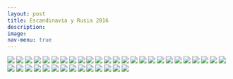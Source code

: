 ```yaml
---
layout: post
title: Escandinavia y Rusia 2016
description:
image:
nav-menu: true
---
```

![](assets/images/rusia/ALEMANIA-BERLIN-2016.2.jpg)
![](assets/images/rusia/ALEMANIA-BERLIN-2016.3.jpg)
![](assets/images/rusia/ALEMANIA-BERLIN-2016.4.jpg)
![](assets/images/rusia/ALEMANIA-BERLIN-2016.jpg)
![](assets/images/rusia/DINAMARCA-COPENHAGUE-2016.4.jpg)
![](assets/images/rusia/DINAMARCA-COPENHAGUE-2016.5.jpg)
![](assets/images/rusia/DINAMARCA-COPENHAGUE-2016.jpg)
![](assets/images/rusia/ESTONIA-TALLIN-2016.2.jpg)
![](assets/images/rusia/ESTONIA-TALLIN-2016.3.jpg)
![](assets/images/rusia/ESTONIA-TALLIN-2016.4.jpg)
![](assets/images/rusia/ESTONIA-TALLIN-2016.jpg)
![](assets/images/rusia/FINLANDIA-HELSINKI-2016.2.jpg)
![](assets/images/rusia/FINLANDIA-HELSINKI-2016.jpg)
![](assets/images/rusia/PAISESBAJOS-AMSTERDAM-2016.2.jpg)
![](assets/images/rusia/PAISESBAJOS-AMSTERDAM-2016.3.jpg)
![](assets/images/rusia/PAISESBAJOS-AMSTERDAM-2016.4.jpg)
![](assets/images/rusia/PAISESBAJOS-AMSTERDAM-2016.5.jpg)
![](assets/images/rusia/PAISESBAJOS-AMSTERDAM-2016.6.jpg)
![](assets/images/rusia/PAISESBAJOS-AMSTERDAM-2016.7.jpg)
![](assets/images/rusia/PAISESBAJOS-AMSTERDAM-2016.jpg)
![](assets/images/rusia/RUSIA-CIRCOMOSCU-2016.jpg)
![](assets/images/rusia/RUSIA-MOSCU-2016.2.jpg)
![](assets/images/rusia/RUSIA-MOSCU-2016.3.jpg)
![](assets/images/rusia/RUSIA-MOSCU-2016.jpg)
![](assets/images/rusia/RUSIA-SANPETESBURGO-2016.10.jpg)
![](assets/images/rusia/RUSIA-SANPETESBURGO-2016.11.jpg)
![](assets/images/rusia/RUSIA-SANPETESBURGO-2016.12.jpg)
![](assets/images/rusia/RUSIA-SANPETESBURGO-2016.13.jpg)
![](assets/images/rusia/RUSIA-SANPETESBURGO-2016.14.jpg)
![](assets/images/rusia/RUSIA-SANPETESBURGO-2016.15.jpg)
![](assets/images/rusia/RUSIA-SANPETESBURGO-2016.2.jpg)
![](assets/images/rusia/RUSIA-SANPETESBURGO-2016.3.jpg)
![](assets/images/rusia/RUSIA-SANPETESBURGO-2016.4.jpg)
![](assets/images/rusia/RUSIA-SANPETESBURGO-2016.5.jpg)
![](assets/images/rusia/RUSIA-SANPETESBURGO-2016.6.jpg)
![](assets/images/rusia/RUSIA-SANPETESBURGO-2016.7.jpg)
![](assets/images/rusia/RUSIA-SANPETESBURGO-2016.8.jpg)
![](assets/images/rusia/RUSIA-SANPETESBURGO-2016.9.jpg)
![](assets/images/rusia/RUSIA-SANPETESBURGO-2016.jpg)
